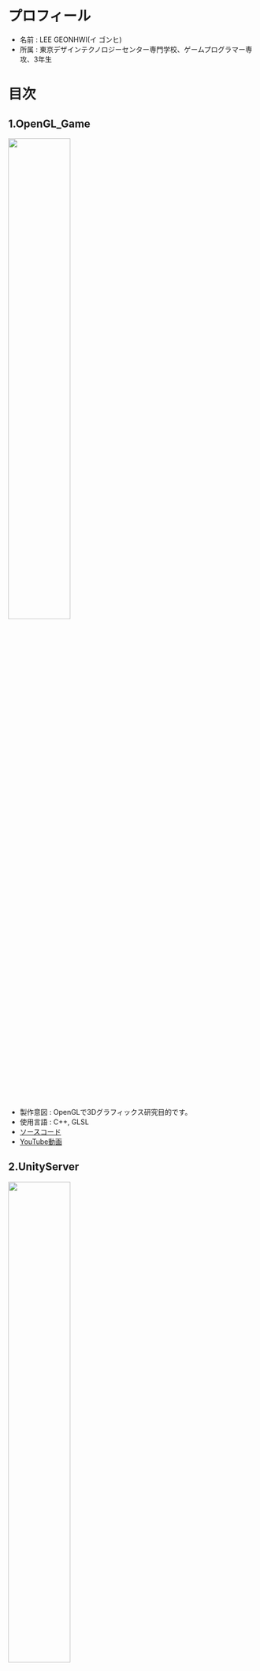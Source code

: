 # プロフィール
* 名前 : LEE GEONHWI(イ ゴンヒ)
* 所属 : 東京デザインテクノロジーセンター専門学校、ゲームプログラマー専攻、3年生

# 目次

## 1.OpenGL_Game
<img src="https://img.youtube.com/vi/C13nFixrUdM/0.jpg" width= "50%" height="50%">

* 製作意図 : OpenGLで3Dグラフィックス研究目的です。  
* 使用言語 : C++, GLSL  
* [ソースコード](./OpenGL_Game)  
* [YouTube動画](https://youtu.be/C13nFixrUdM)

## 2.UnityServer
<img src="https://img.youtube.com/vi/Q4Arop1ba_M/0.jpg" width= "50%" height="50%">

* 製作意図 : レンタルサーバーとUnityで使ったネットワークゲームです。  
* 使用言語 : Node.js, C#  
* [ソースコード](./UnityServer)  
* [YouTube動画](https://youtu.be/Q4Arop1ba_M)

## 3.Frist-imgui-glfw3
<img src="https://img.youtube.com/vi/h1-rcwjNfMk/0.jpg" width= "50%" height="50%">

* 製作意図 : GLSL, Geometry Shader研究目的です。  
* 使用言語 : C++, GLSL  
* [ソースコード](./Frist-imgui-glfw3)  
* [YouTube動画](https://youtu.be/h1-rcwjNfMk)

## 4.Hello_bullet_Engine
<img src="https://img.youtube.com/vi/LPJUOyeQz5w/0.jpg" width= "50%" height="50%">

* 製作意図 : 物理エンジンライブラリ研究目的です。  
* 使用言語 : C++  
* [ソースコード](./Hello_bullet_Engine)  
* [YouTube動画](https://youtu.be/LPJUOyeQz5w)

## 5.Upload-Tool
<img src="https://img.youtube.com/vi/f2tdzeMfCnM/0.jpg" width= "50%" height="50%">

* 製作意図 : イメージデータをData Baseへアップロードするツールです。  
* 使用言語 : PHP, HTML5  
* [ソースコード](./Upload-Tool)  
* [YouTube動画](https://youtu.be/f2tdzeMfCnM)

## 6.WindowForm
<img src="https://img.youtube.com/vi/AXCVxSYtJSU/0.jpg" width= "50%" height="50%">

* 製作意図 : ツール開発の研究目的です。  
* 使用言語 : C#  
* [ソースコード](./WindowForm)  
* [YouTube動画](https://youtu.be/AXCVxSYtJSU)